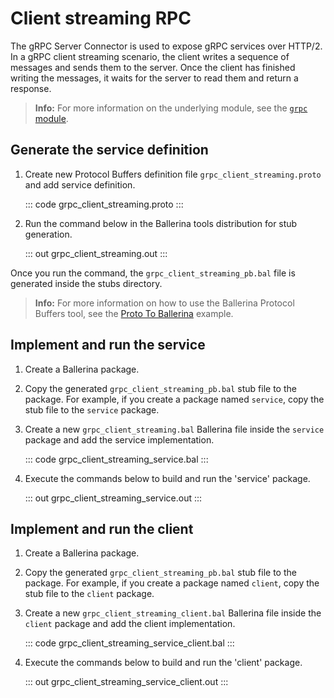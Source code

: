 # Client streaming RPC

The gRPC Server Connector is used to expose gRPC services over HTTP/2.
In a gRPC client streaming scenario, the client writes a sequence of messages and sends them to the server.
Once the client has finished writing the messages, it waits for the server to read them and return a response.

>**Info:** For more information on the underlying module, see the [`grpc` module](https://lib.ballerina.io/ballerina/grpc/latest/).

## Generate the service definition

1. Create new Protocol Buffers definition file `grpc_client_streaming.proto` and add service definition.

   ::: code grpc_client_streaming.proto :::

2. Run the command below in the Ballerina tools distribution for stub generation.

   ::: out grpc_client_streaming.out :::

Once you run the command, the `grpc_client_streaming_pb.bal` file is generated inside the stubs directory.

>**Info:** For more information on how to use the Ballerina Protocol Buffers tool, see the [Proto To Ballerina](https://ballerina.io/learn/by-example/proto-to-ballerina.html) example.

## Implement and run the service

1. Create a Ballerina package.
   
2. Copy the generated `grpc_client_streaming_pb.bal` stub file to the package. For example, if you create a package named `service`, copy the stub file to the `service` package.

3. Create a new `grpc_client_streaming.bal` Ballerina file inside the `service` package and add the service implementation.

   ::: code grpc_client_streaming_service.bal :::
   
4. Execute the commands below to build and run the 'service' package.

   ::: out grpc_client_streaming_service.out :::

## Implement and run the client

1. Create a Ballerina package.
   
2. Copy the generated `grpc_client_streaming_pb.bal` stub file to the package. For example, if you create a package named `client`, copy the stub file to the `client` package.

3. Create a new `grpc_client_streaming_client.bal` Ballerina file inside the `client` package and add the client implementation.

   ::: code grpc_client_streaming_service_client.bal :::
   
4. Execute the commands below to build and run the 'client' package.

   ::: out grpc_client_streaming_service_client.out :::